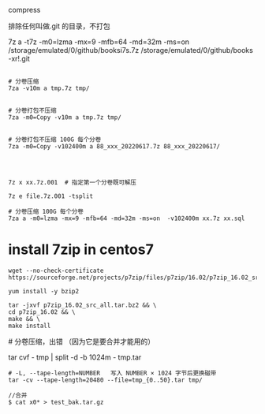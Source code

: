 

compress

排除任何叫做.git 的目录，不打包

7z a -t7z -m0=lzma -mx=9 -mfb=64 -md=32m -ms=on /storage/emulated/0/github/booksi7s.7z /storage/emulated/0/github/books  -xr\!.git 



```

# 分卷压缩
7za -v10m a tmp.7z tmp/


# 分卷打包不压缩
7za -m0=Copy -v10m a tmp.7z tmp/


# 分卷打包不压缩 100G 每个分卷
7za -m0=Copy -v102400m a 88_xxx_20220617.7z 88_xxx_20220617/




7z x xx.7z.001  # 指定第一个分卷既可解压

7z e file.7z.001 -tsplit

```



```
# 分卷压缩 100G 每个分卷
7za a -m0=lzma -mx=9 -mfb=64 -md=32m -ms=on  -v102400m xx.7z xx.sql
```







# install 7zip in centos7



```
wget --no-check-certificate  https://sourceforge.net/projects/p7zip/files/p7zip/16.02/p7zip_16.02_src_all.tar.bz2

yum install -y bzip2

tar -jxvf p7zip_16.02_src_all.tar.bz2 && \
cd p7zip_16.02 && \
make && \
make install
```





\# 分卷压缩，出错 （因为它是要合并才能用的）

tar cvf - tmp | split -d -b 1024m - tmp.tar



```
# -L, --tape-length=NUMBER   写入 NUMBER × 1024 字节后更换磁带
tar -cv --tape-length=20480 --file=tmp_{0..50}.tar tmp/
```



```
//合并
$ cat x0* > test_bak.tar.gz
```

